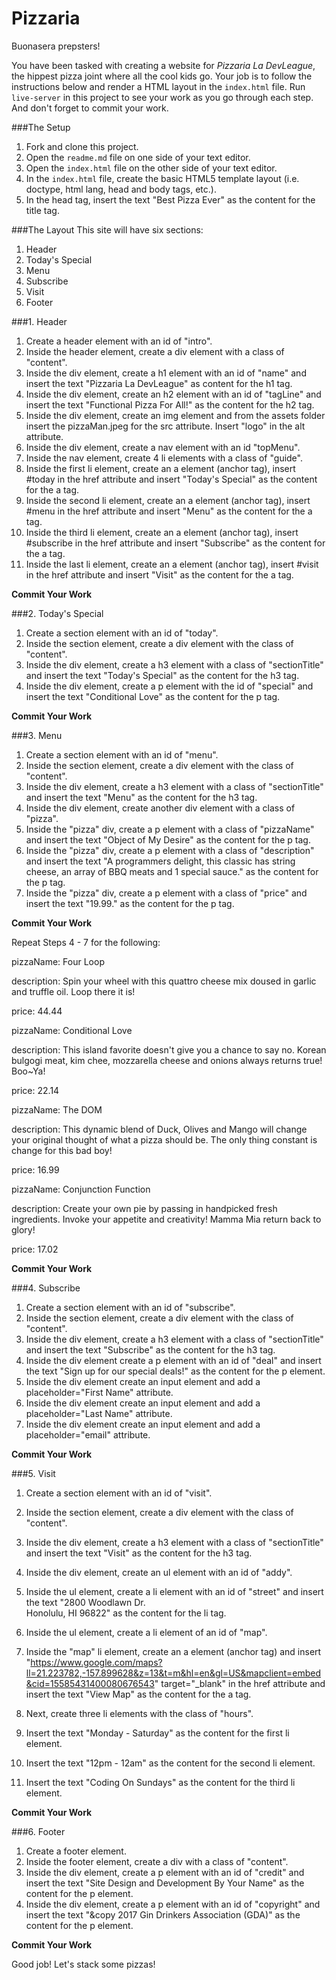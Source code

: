 # Pizzaria

Buonasera prepsters! 

You have been tasked with creating a website for *Pizzaria La DevLeague*, the hippest pizza joint where all the cool kids go.
Your job is to follow the instructions below and render a HTML layout in the `index.html` file. Run `live-server` in this project to see your work as you go through each step. And don't forget to commit your work.

###The Setup

1. Fork and clone this project.
2. Open the `readme.md` file on one side of your text editor.
3. Open the `index.html` file on the other side of your text editor.
4. In the `index.html` file, create the basic HTML5 template layout (i.e. doctype, html lang, head and body tags, etc.).
5. In the head tag, insert the text "Best Pizza Ever" as the content for the title tag.

###The Layout
This site will have six sections:

1. Header
2. Today's Special
3. Menu
4. Subscribe
5. Visit
6. Footer

###1. Header

1. Create a header element with an id of "intro".
2. Inside the header element, create a div element with a class of "content".
3. Inside the div element, create a h1 element with an id of "name" and insert the text "Pizzaria La DevLeague" as content for the h1 tag.
4. Inside the div element, create an h2 element with an id of "tagLine" and insert the text "Functional Pizza For All!" as the content for the h2 tag.
5. Inside the div element, create an img element and from the assets folder insert the pizzaMan.jpeg for the src attribute. Insert "logo" in the alt attribute.
6. Inside the div element, create a nav element with an id "topMenu".
7. Inside the nav element, create 4 li elements with a class of "guide". 
8. Inside the first li element, create an a element (anchor tag), insert #today in the href attribute and insert "Today's Special" as the content for the a tag.
9. Inside the second li element, create an a element (anchor tag), insert #menu in the href attribute and insert "Menu" as the content for the a tag.
10. Inside the third li element, create an a element (anchor tag), insert #subscribe in the href attribute and insert "Subscribe" as the content for the a tag.
11. Inside the last li element, create an a element (anchor tag), insert #visit in the href attribute and insert "Visit" as the content for the a tag.

**Commit Your Work**

###2. Today's Special

1. Create a section element with an id of "today".
2. Inside the section element, create a div element with the class of "content".
3. Inside the div element, create a h3 element with a class of "sectionTitle" and insert the text "Today's Special" as the content for the h3 tag.
4. Inside the div element, create a p element with the id of "special" and insert the text "Conditional Love" as the content for the p tag.

**Commit Your Work**

###3. Menu

1. Create a section element with an id of "menu".
2. Inside the section element, create a div element with the class of "content".
3. Inside the div element, create a h3 element with a class of "sectionTitle" and insert the text "Menu" as the content for the h3 tag.
4. Inside the div element, create another div element with a class of "pizza".
5. Inside the "pizza" div, create a p element with a class of "pizzaName" and insert the text "Object of My Desire" as the content for the p tag.
6. Inside the "pizza" div, create a p element with a class of "description" and insert the text "A programmers delight, this classic has string cheese, an array of BBQ meats and 1 special sauce." as the content for the p tag.
7. Inside the "pizza" div, create a p element with a class of "price" and insert the text "19.99." as the content for the p tag.

**Commit Your Work**

Repeat Steps 4 - 7 for the following:

pizzaName: Four Loop

description: Spin your wheel with this quattro cheese mix doused in garlic and truffle oil. Loop there it is!

price: 44.44

pizzaName: Conditional Love

description: This island favorite doesn't give you a chance to say no. Korean bulgogi meat, kim chee, mozzarella cheese and onions always returns true! Boo~Ya!

price: 22.14

pizzaName: The DOM

description: This dynamic blend of Duck, Olives and Mango will change your original thought of what a pizza should be. The only thing constant is change for this bad boy!

price: 16.99

pizzaName: Conjunction Function

description: Create your own pie by passing in handpicked fresh ingredients. Invoke your appetite and creativity! Mamma Mia return back to glory!

price: 17.02

**Commit Your Work**

###4. Subscribe

1. Create a section element with an id of "subscribe".
2. Inside the section element, create a div element with the class of "content".
3. Inside the div element, create a h3 element with a class of "sectionTitle" and insert the text "Subscribe" as the content for the h3 tag.
4. Inside the div element create a p element with an id of "deal" and insert the text "Sign up for our special deals!" as the content for the p element.
5. Inside the div element create an input element and add a placeholder="First Name" attribute.
6. Inside the div element create an input element and add a placeholder="Last Name" attribute.
7. Inside the div element create an input element and add a placeholder="email" attribute.

**Commit Your Work**

###5. Visit

1. Create a section element with an id of "visit".
2. Inside the section element, create a div element with the class of "content".
3. Inside the div element, create a h3 element with a class of "sectionTitle" and insert the text "Visit" as the content for the h3 tag.
4. Inside the div element, create an ul element with an id of "addy".
5. Inside the ul element, create a li element with an id of "street" and insert the text "2800 Woodlawn Dr.<br>Honolulu, HI 96822" as the content for the li tag.
6. Inside the ul element, create a li element of an id of "map". 
7. Inside the "map" li element, create an a element (anchor tag) and insert "https://www.google.com/maps?ll=21.223782,-157.899628&z=13&t=m&hl=en&gl=US&mapclient=embed&cid=15585431400080676543" target="_blank" in the href attribute and insert the text "View Map" as the content for the a tag.

8. Next, create three li elements with the class of "hours". 
9. Insert the text "Monday - Saturday" as the content for the first li element.
10. Insert the text "12pm - 12am" as the content for the second li element.
11. Insert the text "Coding On Sundays" as the content for the third li element.

**Commit Your Work**

###6. Footer

1. Create a footer element.
2. Inside the footer element, create a div with a class of "content".
3. Inside the div element, create a p element with an id of "credit" and insert the text "Site Design and Development By Your Name" as the content for the p element.
4. Inside the div element, create a p element with an id of "copyright" and insert the text "&copy 2017 Gin Drinkers Association (GDA)" as the content for the p element.

**Commit Your Work**

Good job! Let's stack some pizzas!
















